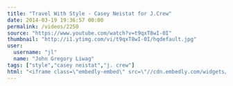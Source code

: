 ```yaml
---
title: "Travel With Style - Casey Neistat for J.Crew"
date: 2014-03-19 19:36:57 00:00
permalink: /videos/2250
source: "https://www.youtube.com/watch?v=t9qxT8wI-0I"
thumbnail: "http://i1.ytimg.com/vi/t9qxT8wI-0I/hqdefault.jpg"
user:
  username: "jl"
  name: "John Gregory Liwag"
tags: ["style","casey neistat","j. crew"]
html: "<iframe class=\"embedly-embed\" src=\"//cdn.embedly.com/widgets/media.html?src=http%3A%2F%2Fwww.youtube.com%2Fembed%2Ft9qxT8wI-0I%3Fwmode%3Dtransparent%26feature%3Doembed&url=http%3A%2F%2Fwww.youtube.com%2Fwatch%3Fv%3Dt9qxT8wI-0I&image=http%3A%2F%2Fi1.ytimg.com%2Fvi%2Ft9qxT8wI-0I%2Fhqdefault.jpg&key=daaebf4d9cdd46779200162d0ca86e20&type=text%2Fhtml&schema=youtube\" width=\"854\" height=\"480\" scrolling=\"no\" frameborder=\"0\" allowfullscreen></iframe>"
---
```


